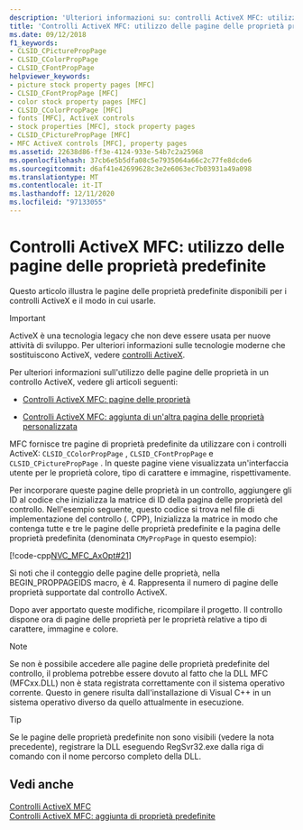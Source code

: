 ```yaml
---
description: 'Ulteriori informazioni su: controlli ActiveX MFC: utilizzo delle pagine delle proprietà predefinite'
title: 'Controlli ActiveX MFC: utilizzo delle pagine delle proprietà predefinite'
ms.date: 09/12/2018
f1_keywords:
- CLSID_CPicturePropPage
- CLSID_CColorPropPage
- CLSID_CFontPropPage
helpviewer_keywords:
- picture stock property pages [MFC]
- CLSID_CFontPropPage [MFC]
- color stock property pages [MFC]
- CLSID_CColorPropPage [MFC]
- fonts [MFC], ActiveX controls
- stock properties [MFC], stock property pages
- CLSID_CPicturePropPage [MFC]
- MFC ActiveX controls [MFC], property pages
ms.assetid: 22638d86-ff3e-4124-933e-54b7c2a25968
ms.openlocfilehash: 37cb6e5b5dfa08c5e7935064a66c2c77fe8dcde6
ms.sourcegitcommit: d6af41e42699628c3e2e6063ec7b03931a49a098
ms.translationtype: MT
ms.contentlocale: it-IT
ms.lasthandoff: 12/11/2020
ms.locfileid: "97133055"
---
```

# <a name="mfc-activex-controls-using-stock-property-pages"></a>Controlli ActiveX MFC: utilizzo delle pagine delle proprietà predefinite

Questo articolo illustra le pagine delle proprietà predefinite disponibili per i controlli ActiveX e il modo in cui usarle.

>[!IMPORTANT]
> ActiveX è una tecnologia legacy che non deve essere usata per nuove attività di sviluppo. Per ulteriori informazioni sulle tecnologie moderne che sostituiscono ActiveX, vedere [controlli ActiveX](activex-controls.md).

Per ulteriori informazioni sull'utilizzo delle pagine delle proprietà in un controllo ActiveX, vedere gli articoli seguenti:

- [Controlli ActiveX MFC: pagine delle proprietà](mfc-activex-controls-property-pages.md)

- [Controlli ActiveX MFC: aggiunta di un'altra pagina delle proprietà personalizzata](mfc-activex-controls-adding-another-custom-property-page.md)

MFC fornisce tre pagine di proprietà predefinite da utilizzare con i controlli ActiveX: `CLSID_CColorPropPage` , `CLSID_CFontPropPage` e `CLSID_CPicturePropPage` . In queste pagine viene visualizzata un'interfaccia utente per le proprietà colore, tipo di carattere e immagine, rispettivamente.

Per incorporare queste pagine delle proprietà in un controllo, aggiungere gli ID al codice che inizializza la matrice di ID della pagina delle proprietà del controllo. Nell'esempio seguente, questo codice si trova nel file di implementazione del controllo (. CPP), Inizializza la matrice in modo che contenga tutte e tre le pagine delle proprietà predefinite e la pagina delle proprietà predefinita (denominata `CMyPropPage` in questo esempio):

[!code-cpp[NVC_MFC_AxOpt#21](codesnippet/cpp/mfc-activex-controls-using-stock-property-pages_1.cpp)]

Si noti che il conteggio delle pagine delle proprietà, nella BEGIN_PROPPAGEIDS macro, è 4. Rappresenta il numero di pagine delle proprietà supportate dal controllo ActiveX.

Dopo aver apportato queste modifiche, ricompilare il progetto. Il controllo dispone ora di pagine delle proprietà per le proprietà relative a tipo di carattere, immagine e colore.

> [!NOTE]
> Se non è possibile accedere alle pagine delle proprietà predefinite del controllo, il problema potrebbe essere dovuto al fatto che la DLL MFC (MFCxx.DLL) non è stata registrata correttamente con il sistema operativo corrente. Questo in genere risulta dall'installazione di Visual C++ in un sistema operativo diverso da quello attualmente in esecuzione.

> [!TIP]
> Se le pagine delle proprietà predefinite non sono visibili (vedere la nota precedente), registrare la DLL eseguendo RegSvr32.exe dalla riga di comando con il nome percorso completo della DLL.

## <a name="see-also"></a>Vedi anche

[Controlli ActiveX MFC](mfc-activex-controls.md)<br/>
[Controlli ActiveX MFC: aggiunta di proprietà predefinite](mfc-activex-controls-adding-stock-properties.md)
